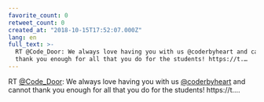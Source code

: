 ```yaml
---
favorite_count: 0
retweet_count: 0
created_at: "2018-10-15T17:52:07.000Z"
lang: en
full_text: >-
  RT @Code_Door: We always love having you with us @coderbyheart and cannot
  thank you enough for all that you do for the students! https://t.…
---
```


RT [@Code_Door](https://twitter.com/Code_Door): We always love having you with
us [@coderbyheart](https://twitter.com/coderbyheart) and cannot thank you enough
for all that you do for the students! https://t.…
